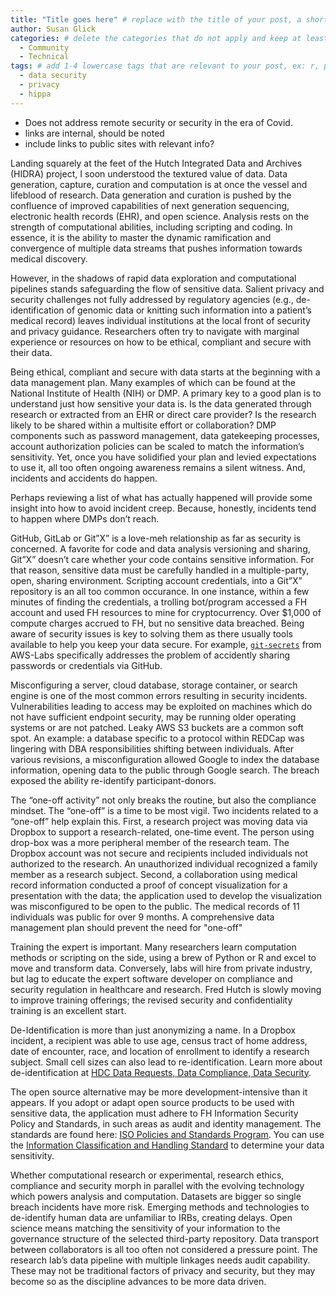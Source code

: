 ```yaml
---
title: "Title goes here" # replace with the title of your post, a short catchy description to entice readers
author: Susan Glick
categories: # delete the categories that do not apply and keep at least one
  - Community
  - Technical
tags: # add 1-4 lowercase tags that are relevant to your post, ex: r, python, genomics, workflows
  - data security
  - privacy
  - hippa
---
```

- Does not address remote security or security in the era of Covid.
- links are internal, should be noted
- include links to public sites with relevant info?

Landing squarely at the feet of the Hutch Integrated Data and Archives (HIDRA) project, I soon understood the textured value of data.  Data generation, capture, curation and computation is at once the vessel and lifeblood of research.  Data generation and curation is pushed by the confluence of improved capabilities of next generation sequencing, electronic health records (EHR), and open science.  Analysis rests on the strength of computational abilities, including scripting and coding.  In essence, it is the ability to master the dynamic ramification and convergence of multiple data streams that pushes information towards medical discovery.

However, in the shadows of rapid data exploration and computational pipelines stands safeguarding the flow of sensitive data.  Salient privacy and security challenges not fully addressed by regulatory agencies (e.g., de-identification of genomic data or knitting such information into a patient’s medical record) leaves individual institutions at the local front of security and privacy guidance.  Researchers often try to navigate with marginal experience or resources on how to be ethical, compliant and secure with their data.

Being ethical, compliant and secure with data starts at the beginning with a data management plan. Many examples of which can be found at the National Institute of Health (NIH) or DMP.  A primary key to a good plan is to understand just how sensitive your data is.  Is the data generated through research or extracted from an EHR or direct care provider? Is the research likely to be shared within a multisite effort or collaboration?  DMP components such as password management, data gatekeeping processes, account authorization policies can be scaled to match the information’s sensitivity.  Yet, once you have solidified your plan and levied expectations to use it, all too often ongoing awareness remains a silent witness. And, incidents and accidents do happen.

Perhaps reviewing a list of what has actually happened will provide some insight into how to avoid incident creep.  Because, honestly, incidents tend to happen where DMPs don’t reach.

GitHub, GitLab or Git”X” is a love-meh relationship as far as security is concerned.  A favorite for code and data analysis versioning and sharing, Git”X” doesn’t care whether your code contains sensitive information.  For that reason, sensitive data must be carefully handled in a multiple-party, open, sharing environment. Scripting account credentials, into a Git”X” repository is an all too common occurance.  In one instance, within a few minutes of finding the credentials, a trolling bot/program accessed a FH account and used FH resources to mine for cryptocurrency.  Over $1,000 of compute charges accrued to FH, but no sensitive data breached. Being aware of security issues is key to solving them as there usually tools available to help you keep your data secure. For example, [`git-secrets`](https://github.com/awslabs/git-secrets) from AWS-Labs specifically addresses the problem of accidently sharing passwords or credentials via GitHub.

Misconfiguring a server, cloud database, storage container, or search engine is one of the most common errors resulting in security incidents.  Vulnerabilities leading to access may be exploited on machines which do not have sufficient endpoint security, may be running older operating systems or are not patched.  Leaky AWS S3 buckets are a common soft spot.  An example: a database specific to a protocol within REDCap was lingering with DBA responsibilities shifting between individuals.  After various revisions, a misconfiguration allowed Google to index the database information, opening data to the public through Google search. The breach exposed the ability re-identify participant-donors.

The “one-off activity” not only breaks the routine, but also the compliance mindset.  The “one-off” is a time to be most vigil.  Two incidents related to a “one-off” help explain this.  First, a research project was moving data via Dropbox to support a research-related, one-time event. The person using drop-box was a more peripheral member of the research team. The Dropbox account was not secure and recipients included individuals not authorized to the research.  An unauthorized individual recognized a family member as a research subject.  Second, a collaboration using medical record information conducted a proof of concept visualization for a presentation with the data; the application used to develop the visualization was misconfigured to be open to the public.  The medical records of 11 individuals was public for over 9 months. A comprehensive data management plan should prevent the need for "one-off" 

Training the expert is important.  Many researchers learn computation methods or scripting on the side, using a brew of Python or R and excel to move and transform data.  Conversely, labs will hire from private industry, but lag to educate the expert software developer on compliance and security regulation in healthcare and research.  Fred Hutch is slowly moving to improve training offerings; the revised security and confidentiality training is an excellent start.

De-Identification is more than just anonymizing a name.  In a Dropbox incident, a recipient was able to use age, census tract of home address, date of encounter, race, and location of enrollment to identify a research subject.  Small cell sizes can also lead to re-identification. Learn more about de-identification at [HDC Data Requests, Data Compliance, Data Security](https://centernet.fredhutch.org/cn/u/hdc/compliance---governance.html).

The open source alternative may be more development-intensive than it appears.  If you adopt or adapt open source products to be used with sensitive data, the application must adhere to FH Information Security Policy and Standards, in such areas as audit and identity management.  The standards are found here: [ISO Policies and Standards Program](https://centernet.fredhutch.org/cn/u/center-it/iso/iso-policy---standards-program.html).  You can use the [Information Classification and Handling Standard](https://teams.fhcrc.org/sites/centerit/governance/PSP/FinalDocs/Fred-Hutch-Information-Classification-and-Handling-Standard%20-%20Final%20v2.pdf) to determine your data sensitivity.

Whether computational research or experimental, research ethics, compliance and security morph in parallel with the evolving technology which powers analysis and computation.  Datasets are bigger so single breach incidents have more risk. Emerging methods and technologies to de-identify human data are unfamiliar to IRBs, creating delays.  Open science means matching the sensitivity of your information to the governance structure of the selected third-party repository.  Data transport between collaborators is all too often not considered a pressure point.  The research lab’s data pipeline with multiple linkages needs audit capability.  These may not be traditional factors of privacy and security, but they may become so as the discipline advances to be more data driven.
